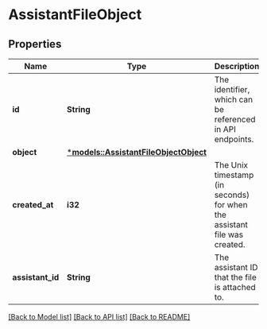# AssistantFileObject

## Properties
Name | Type | Description | Notes
------------ | ------------- | ------------- | -------------
**id** | **String** | The identifier, which can be referenced in API endpoints. | 
**object** | [***models::AssistantFileObjectObject**](AssistantFileObject_object.md) |  | 
**created_at** | **i32** | The Unix timestamp (in seconds) for when the assistant file was created. | 
**assistant_id** | **String** | The assistant ID that the file is attached to. | 

[[Back to Model list]](../README.md#documentation-for-models) [[Back to API list]](../README.md#documentation-for-api-endpoints) [[Back to README]](../README.md)


